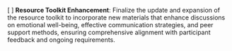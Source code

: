 [ ] **Resource Toolkit Enhancement**: Finalize the update and expansion of the resource toolkit to incorporate new materials that enhance discussions on emotional well-being, effective communication strategies, and peer support methods, ensuring comprehensive alignment with participant feedback and ongoing requirements.